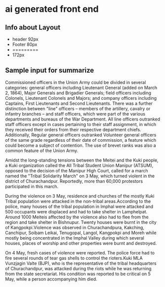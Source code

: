 # ai generated front end

## Info about Layout

- header 92px
- Footer 80px
- =========
- 172px

## Sample input for summarize

Commissioned officers in the Union Army could be divided in several categories:
general officers including Lieutenant General (added on March 2, 1864), Major
Generals and Brigadier Generals; field officers including Colonels, Lieutenant
Colonels and Majors; and company officers including Captains, First Lieutenants
and Second Lieutenants. There was a further distinction between "line" officers
– members of the artillery, cavalry or infantry branches – and staff officers,
which were part of the various departments and bureaus of the War Department.
All line officers outranked staff officers except in cases pertaining to their
staff assignment, in which they received their orders from their respective
department chiefs. Additionally, Regular general officers outranked Volunteer
general officers of the same grade regardless of their date of commission, a
feature which could become a subject of contention. The use of brevet ranks was
also a common feature of the Union Army.

Amidst the long-standing tensions between the Meitei and the Kuki people, a Kuki
organization called the All Tribal Student Union Manipur (ATSUM), opposed to the
decision of the Manipur High Court, called for a march named the "Tribal
Solidarity March" on 3 May, which turned violent in the district of
Churachandpur. Reportedly, more than 60,000 protestors participated in this
march.

During the violence on 3 May, residence and churches of the mostly Kuki Tribal
population were attacked in the non-tribal areas.According to the police, many
houses of the tribal population in Imphal were attacked and 500 occupants were
displaced and had to take shelter in Lamphelpat. Around 1000 Meiteis affected by
the violence also had to flee from the region and take shelter in Bishnupur.
Twenty houses were burnt in the city of Kangpokpi.Violence was observed in
Churachandpura, Kakching, Canchipur, Soibam Leikai, Tenugopal, Langol, Kangpokpi
and Moreh while mostly being concentrated in the Imphal Valley during which
several houses, places of worship and other properties were burnt and destroyed.

On 4 May, fresh cases of violence were reported. The police force had to fire
several rounds of tear gas shells to control the rioters.Kuki MLA Vunzjagin
Valte (BJP), who is the representative of the tribal headquarters of
Churachandpur, was attacked during the riots while he was returning from the
state secretariat. His condition was reported to be critical on 5 May, while a
person accompanying him died.
